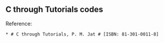 ## C through Tutorials codes

Reference: 
  
    * # C through Tutorials, P. M. Jat # [ISBN: 81-301-0011-8]
